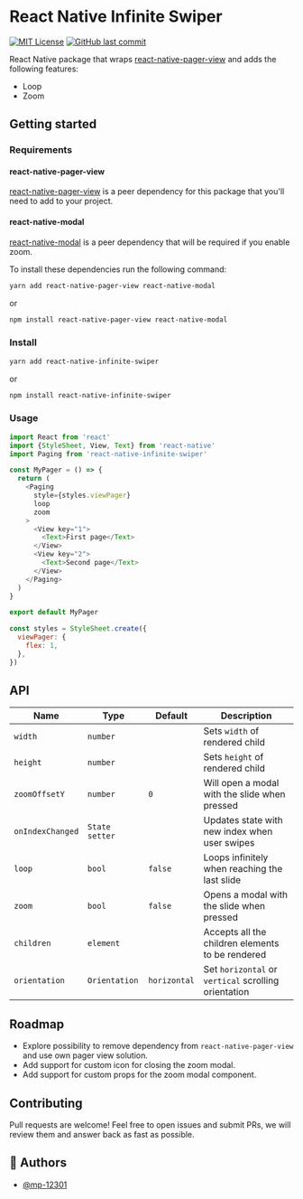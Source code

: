 # React Native Infinite Swiper

[![MIT License](https://img.shields.io/apm/l/atomic-design-ui)](https://github.com/Gaspard-Bruno/react-native-infinite-swiper/blob/main/LICENSE)
[![GitHub last commit](https://img.shields.io/github/last-commit/Gaspard-Bruno/react-native-infinite-swiper)](https://github.com/Gaspard-Bruno/react-native-infinite-swiper/graphs/commit-activity)

React Native package that wraps [react-native-pager-view](https://github.com/callstack/react-native-pager-view) and adds the following features:

- Loop
- Zoom


## Getting started

### Requirements

#### react-native-pager-view
[react-native-pager-view](https://github.com/callstack/react-native-pager-view) is a peer dependency for this package that you'll need to add to your project.

#### react-native-modal
[react-native-modal](https://github.com/react-native-modal/react-native-modal) is a peer dependency that will be required if you enable zoom.

To install these dependencies run the following command:

```sh
yarn add react-native-pager-view react-native-modal

```
or
```sh
npm install react-native-pager-view react-native-modal
```

### Install
```sh
yarn add react-native-infinite-swiper
```
or
```sh
npm install react-native-infinite-swiper
```

### Usage
```js
import React from 'react'
import {StyleSheet, View, Text} from 'react-native'
import Paging from 'react-native-infinite-swiper'

const MyPager = () => {
  return (
    <Paging 
      style={styles.viewPager} 
      loop
      zoom
    >
      <View key="1">
        <Text>First page</Text>
      </View>
      <View key="2">
        <Text>Second page</Text>
      </View>
    </Paging>
  )
}

export default MyPager

const styles = StyleSheet.create({
  viewPager: {
    flex: 1,
  },
})
```

## API
| Name                                | Type             | Default                        | Description                                                       
| ----------------------------------- | ---------------- | ------------------------------ | ------------------------------------------
| `width`             | `number`      |                  | Sets `width` of rendered child
| `height`            | `number`      |                  | Sets `height` of rendered child
| `zoomOffsetY`       | `number`      | `0`              | Will open a modal with the slide when pressed
| `onIndexChanged`    | `State setter`|                  | Updates state with new index when user swipes
| `loop`              | `bool`        | `false`          | Loops infinitely when reaching the last slide 
| `zoom`              | `bool`        | `false`          | Opens a modal with the slide when pressed
| `children`          | `element`     |                  | Accepts all the children elements to be rendered
| `orientation`       | `Orientation` | `horizontal`     | Set `horizontal` or `vertical` scrolling orientation

## Roadmap
- Explore possibility to remove dependency from `react-native-pager-view` and use own pager view solution.
- Add support for custom icon for closing the zoom modal.
- Add support for custom props for the zoom modal component.

## Contributing
Pull requests are welcome! Feel free to open issues and submit PRs, we will review them and answer back as fast as possible.

## 🚀 Authors

- [@mp-12301](https://github.com/mp-12301)
